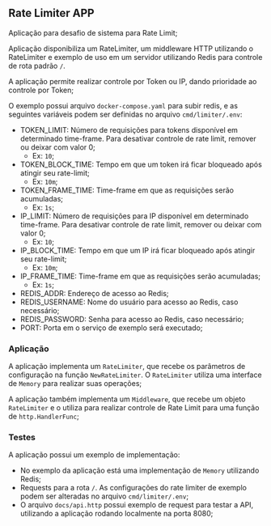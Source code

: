 ## Rate Limiter APP

Aplicação para desafio de sistema para Rate Limit;

Aplicação disponibiliza um RateLimiter, um middleware HTTP utilizando o RateLimiter e exemplo de uso em um servidor utilizando Redis para controle de rota padrão `/`.

A aplicação permite realizar controle por Token ou IP, dando prioridade ao controle por Token;

O exemplo possui arquivo `docker-compose.yaml` para subir redis, e as seguintes variáveis podem ser definidas no arquivo `cmd/limiter/.env`:
* TOKEN_LIMIT: Número de requisições para tokens disponível em determinado time-frame. Para desativar controle de rate limit, remover ou deixar com valor 0;
  * Ex: `10`;
* TOKEN_BLOCK_TIME: Tempo em que um token irá ficar bloqueado após atingir seu rate-limit;
  * Ex: `10m`;
* TOKEN_FRAME_TIME: Time-frame em que as requisições serão acumuladas;
  * Ex: `1s`;
* IP_LIMIT: Número de requisições para IP disponível em determinado time-frame. Para desativar controle de rate limit, remover ou deixar com valor 0;
  * Ex: `10`;
* IP_BLOCK_TIME: Tempo em que um IP irá ficar bloqueado após atingir seu rate-limit;
    * Ex: `10m`;
* IP_FRAME_TIME: Time-frame em que as requisições serão acumuladas;
    * Ex: `1s`;
* REDIS_ADDR: Endereço de acesso ao Redis;
* REDIS_USERNAME: Nome do usuário para acesso ao Redis, caso necessário;
* REDIS_PASSWORD: Senha para acesso ao Redis, caso necessário;
* PORT: Porta em o serviço de exemplo será executado;

### Aplicação

A aplicação implementa um `RateLimiter`, que recebe os parâmetros de configuração na função `NewRateLimiter`. O `RateLimiter` utiliza uma interface de `Memory` para realizar suas operações;

A aplicação também implementa um `Middleware`, que recebe um objeto `RateLimiter` e o utiliza para realizar controle de Rate Limit para uma função de `http.HandlerFunc`;

### Testes

A aplicação possui um exemplo de implementação:
* No exemplo da aplicação está uma implementação de `Memory` utilizando Redis;
* Requests para a rota `/`. As configurações do rate limiter de exemplo podem ser alteradas no arquivo `cmd/limiter/.env`;
* O arquivo `docs/api.http` possui exemplo de request para testar a API, utilizando a aplicação rodando localmente na porta 8080;